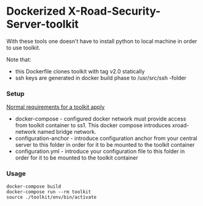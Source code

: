 
# Dockerized X-Road-Security-Server-toolkit

With these tools one doesn't have to install python to local machine in order to use toolkit. 

Note that:
- this Dockerfile clones toolkit with tag v2.0 statically
- ssh keys are generated in docker build phase to /usr/src/ssh -folder

### Setup

[Normal requirements for a toolkit apply](https://github.com/nordic-institute/X-Road-Security-Server-toolkit/blob/master/docs/xroad_security_server_toolkit_user_guide.md#3-configuration-of-x-road-security-server)

- docker-compose - configured docker network must provide access from toolkit container to ss1. This docker compose introduces xroad-network named bridge network.
- configuration-anchor - introduce configuration anchor from your central server to this folder in order for it to be mounted to the toolkit container
- configuration.yml - introduce your configuration file to this folder in order for it to be mounted to the toolkit container

### Usage

```
docker-compose build
docker-compose run --rm toolkit
source ./toolkit/env/bin/activate
```


